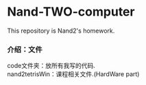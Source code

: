 # Nand-TWO-computer
This repository is Nand2's homework.
### 介绍：文件
code文件夹：放所有我写的代码.  
nand2tetrisWin：课程相关文件.(HardWare part)


